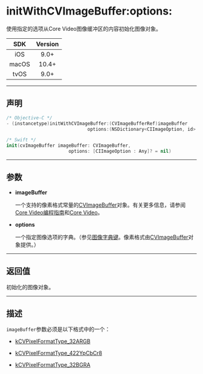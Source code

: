 # initWithCVImageBuffer:options:

使用指定的选项从Core Video图像缓冲区的内容初始化图像对象。

| SDK | Version |
|:---:|:---:|
| iOS | 9.0+ |
| macOS | 10.4+ |
| tvOS | 9.0+ |

---

## 声明

```objective-c
/* Objective-C */
- (instancetype)initWithCVImageBuffer:(CVImageBufferRef)imageBuffer 
                              options:(NSDictionary<CIImageOption, id> *)options;
```

```swift
/* Swift */
init(cvImageBuffer imageBuffer: CVImageBuffer, 
                       options: [CIImageOption : Any]? = nil)
```

---

## 参数

* **imageBuffer**

    一个支持的像素格式常量的[CVImageBuffer]()对象。有关更多信息，请参阅[Core Video编程指南]()和[Core Video]()。

* **options**

    一个指定图像选项的字典。（参见[图像字典键]()。像素格式由[CVImageBuffer]()对象提供。）

---

## 返回值

初始化的图像对象。

---

## 描述

`imageBuffer`参数必须是以下格式中的一个：

* [kCVPixelFormatType_32ARGB]()

* [kCVPixelFormatType_422YpCbCr8]()

* [kCVPixelFormatType_32BGRA]()